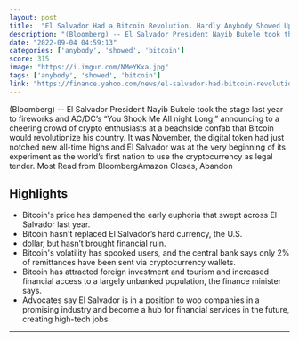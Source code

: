 ```yaml
---
layout: post
title:  "El Salvador Had a Bitcoin Revolution. Hardly Anybody Showed Up"
description: "(Bloomberg) -- El Salvador President Nayib Bukele took the stage last year to fireworks and AC/DC’s “You Shook Me All night Long,” announcing to a cheering crowd of crypto enthusiasts at a beachside confab that Bitcoin would revolutionize his country. It was November, the digital token had just notched new all-time highs and El Salvador was at the very beginning of its experiment as the world’s first nation to use the cryptocurrency as legal tender. Most Read from BloombergAmazon Closes, Abandon"
date: "2022-09-04 04:59:13"
categories: ['anybody', 'showed', 'bitcoin']
score: 315
image: "https://i.imgur.com/NMeYKxa.jpg"
tags: ['anybody', 'showed', 'bitcoin']
link: "https://finance.yahoo.com/news/el-salvador-had-bitcoin-revolution-141409558.html"
---
```


(Bloomberg) -- El Salvador President Nayib Bukele took the stage last year to fireworks and AC/DC’s “You Shook Me All night Long,” announcing to a cheering crowd of crypto enthusiasts at a beachside confab that Bitcoin would revolutionize his country. It was November, the digital token had just notched new all-time highs and El Salvador was at the very beginning of its experiment as the world’s first nation to use the cryptocurrency as legal tender. Most Read from BloombergAmazon Closes, Abandon

## Highlights

- Bitcoin's price has dampened the early euphoria that swept across El Salvador last year.
- Bitcoin hasn't replaced El Salvador’s hard currency, the U.S.
- dollar, but hasn’t brought financial ruin.
- Bitcoin's volatility has spooked users, and the central bank says only 2% of remittances have been sent via cryptocurrency wallets.
- Bitcoin has attracted foreign investment and tourism and increased financial access to a largely unbanked population, the finance minister says.
- Advocates say El Salvador is in a position to woo companies in a promising industry and become a hub for financial services in the future, creating high-tech jobs.

---

